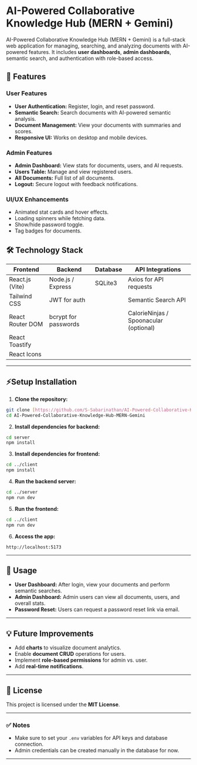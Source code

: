 #  AI-Powered Collaborative Knowledge Hub (MERN + Gemini)

AI-Powered Collaborative Knowledge Hub (MERN + Gemini) is a full-stack web application for managing, searching, and analyzing documents with AI-powered features. It includes **user dashboards**, **admin dashboards**, semantic search, and authentication with role-based access.

## 🚀 Features

### User Features

* **User Authentication:** Register, login, and reset password.
* **Semantic Search:** Search documents with AI-powered semantic analysis.
* **Document Management:** View your documents with summaries and scores.
* **Responsive UI:** Works on desktop and mobile devices.

### Admin Features

* **Admin Dashboard:** View stats for documents, users, and AI requests.
* **Users Table:** Manage and view registered users.
* **All Documents:** Full list of all documents.
* **Logout:** Secure logout with feedback notifications.

### UI/UX Enhancements

* Animated stat cards and hover effects.
* Loading spinners while fetching data.
* Show/hide password toggle.
* Tag badges for documents.

## 🛠 Technology Stack

| Frontend         | Backend              | Database | API Integrations                       |
| ---------------- | -------------------- | -------- | -------------------------------------- |
| React.js (Vite)  | Node.js / Express    | SQLite3  | Axios for API requests                 |
| Tailwind CSS     | JWT for auth         |          | Semantic Search API                    |
| React Router DOM | bcrypt for passwords |          | CalorieNinjas / Spoonacular (optional) |
| React Toastify   |                      |          |                                        |
| React Icons      |                      |          |                                        |

---

## ⚡Setup Installation

1. **Clone the repository:**

```bash
git clone [https://github.com/S-Sabarinathan/AI-Powered-Collaborative-Knowledge-Hub-MERN-Gemini-.git]
cd AI-Powered-Collaborative-Knowledge-Hub-MERN-Gemini
```

2. **Install dependencies for backend:**

```bash
cd server
npm install
```

3. **Install dependencies for frontend:**

```bash
cd ../client
npm install
```

4. **Run the backend server:**

```bash
cd ../server
npm run dev
```

5. **Run the frontend:**

```bash
cd ../client
npm run dev
```

6. **Access the app:**

```
http://localhost:5173
```

---

## 🔑 Usage

* **User Dashboard:** After login, view your documents and perform semantic searches.
* **Admin Dashboard:** Admin users can view all documents, users, and overall stats.
* **Password Reset:** Users can request a password reset link via email.

---


## 💡 Future Improvements

* Add **charts** to visualize document analytics.
* Enable **document CRUD** operations for users.
* Implement **role-based permissions** for admin vs. user.
* Add **real-time notifications**.

---

## 📄 License

This project is licensed under the **MIT License**.

---

### ✅ Notes

* Make sure to set your `.env` variables for API keys and database connection.
* Admin credentials can be created manually in the database for now.

---

